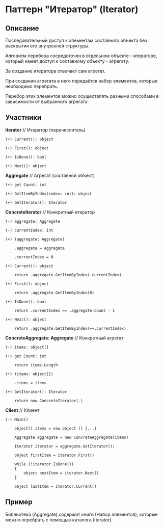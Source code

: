 ﻿# Паттерн "Итератор" (Iterator)

## Описание

Последовательный доступ к элементам составного объекта без раскрытия его внутренней структуры.

Алгоритм перебора сосредоточен в отдельном объекте - итераторе, который имеет доступ к составному объекту - агрегату.

За создание итератора отвечает сам агрегат.

При создании агрегата в него передаётся набор элементов, которые необходимо перебрать.

Перебор этих элементов можно осуществлять разными способами в зависимости от выбранного агрегата.

## Участники

**Iterator** // Итератор (перечислитель)

    (+) Current(): object

    (+) First(): object

    (+) IsDone(): bool

    (+) Next(): object

**Aggregate** // Агрегат (составной объект)

    (+) get Count: int
        
    (+) GetItemByIndex(index: int): object

    (+) GetIterator(): Iterator

**ConcreteIterator** // Конкретный итератор

    (-) aggregate: Aggregate

    (-) currentIndex: int

    (+) (aggregate: Aggregate)

        .aggregate = aggregate

        .currentIndex = 0

    (+) Current(): object

        return .aggregate.GetItemByIndex(.currentIndex)

    (+) First(): object

        return .aggregate.GetItemByIndex(0)

    (+) IsDone(): bool

        return .currentIndex == .aggregate.Count - 1

    (+) Next(): object

        return .aggregate.GetItemByIndex(++.currentIndex)

**ConcreteAggregate: Aggregate** // Конкретный агрегат

    (-) items: object[]

    (+) get Count: int

        return items.Length

    (+) (items: object[])

        .items = items

    (+) GetIterator(): Iterator

        return new ConcreteIterator(.)        

**Client** // Клиент

    (-) Main()

        object[] items = new object [] {...}

        Aggregate aggregate = new ConcreteAggregate(items)

        Iterator iterator = aggregate.GetIterator();

        object firstItem = iterator.First()

        while (!iterator.IsDone())
        {
            object nextItem = iterator.Next()
        }

        object lastItem = iterator.Current()

## Пример

Библиотека (Aggregate) содержит книги (Набор элементов), которые можно перебрать с помощью каталога (Iterator).